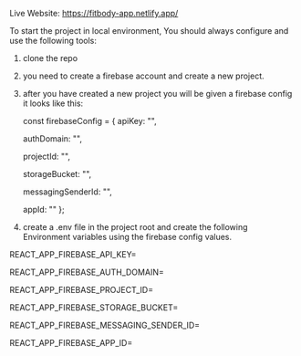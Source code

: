 Live Website: https://fitbody-app.netlify.app/

To start the project in local environment, 
You should always configure and use the following tools:

1. clone the repo
2. you need to create a firebase account and create a new project.
3. after you have created a new project you will be given a firebase config
   it looks like this: 
   
   const firebaseConfig = {
     apiKey: "",
     
     authDomain: "",
     
     projectId: "",
     
     storageBucket: "",
     
     messagingSenderId: "",
     
     appId: ""
   };
4. create a .env file in the project root and create the following Environment variables 
   using the firebase config values.

REACT_APP_FIREBASE_API_KEY= 

REACT_APP_FIREBASE_AUTH_DOMAIN= 

REACT_APP_FIREBASE_PROJECT_ID= 

REACT_APP_FIREBASE_STORAGE_BUCKET= 

REACT_APP_FIREBASE_MESSAGING_SENDER_ID= 

REACT_APP_FIREBASE_APP_ID=

